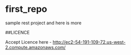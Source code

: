 # first_repo

sample rest project
and here is more


##LICENCE

Accept Licence here - http://ec2-54-191-109-72.us-west-2.compute.amazonaws.com/

